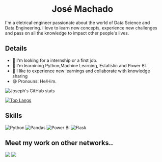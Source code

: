 <h1 align="center">José Machado</h1>

I'm a eletrical engineer passionate about the world of Data Science and Data Engineering. I love to learn new concepts, experience new challenges and pass on all the knowledge to impact other people's lives.


## Details
- 🔭 I'm looking for a internship or a first job.
- 🌱 I'm learnining Python,Machine Learning, Estatistic and Power BI.
- 🤗 I like to experience new learnings and collaborate with knowledge sharing
- 😄 Pronouns: He/Him.

![Joseph's GitHub stats](https://github-readme-stats.vercel.app/api?username=JosephAxe&show_icons=true&theme=radical)

[![Top Langs](https://github-readme-stats.vercel.app/api/top-langs/?username=JosephAxe&show_icons=true&theme=radical)](https://github.com/JosephAxe)

## Skills
![Python](https://img.shields.io/badge/Python-FFD43B?style=for-the-badge&logo=python&logoColor=blue)
![Pandas](https://img.shields.io/badge/Pandas-2C2D72?style=for-the-badge&logo=pandas&logoColor=white)
![Power BI](https://img.shields.io/badge/PowerBI-F2C811?style=for-the-badge&logo=Power%20BI&logoColor=white)
![Flask](https://img.shields.io/badge/Flask-000000?style=for-the-badge&logo=flask&logoColor=white)

## Meet my work on other networks..
[<img src="https://www.alura.com.br/assets/img/home/alura-logo.1647533643.svg">](https://cursos.alura.com.br/user/jose-machado6/fullCertificate/5de15c6bc8b65b8a6ab13a26d2aec840)
[<img src="https://img.shields.io/badge/LinkedIn-0077B5?style=for-the-badge&logo=linkedin&logoColor=white">](https://www.linkedin.com/in/jos%C3%A9-machado-4b787138/)
